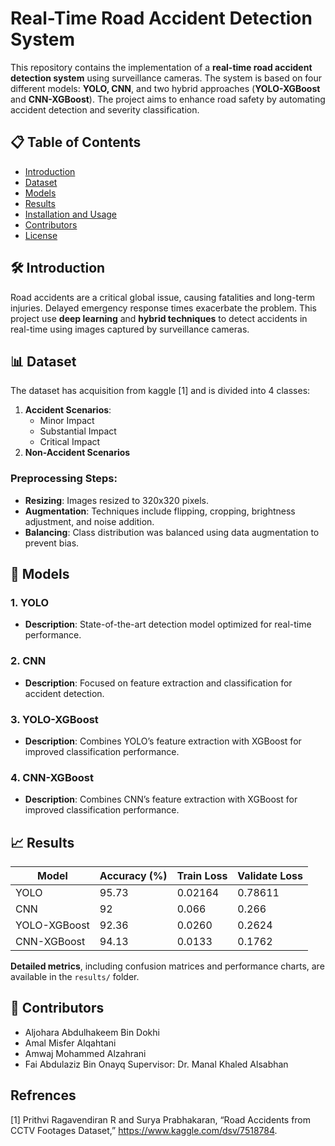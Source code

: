 # Real-Time Road Accident Detection System

This repository contains the implementation of a **real-time road accident detection system** using surveillance cameras. The system is based on four different models: **YOLO, CNN**, and two hybrid approaches (**YOLO-XGBoost** and **CNN-XGBoost**). The project aims to enhance road safety by automating accident detection and severity classification.


## 📋 Table of Contents

- [Introduction](#introduction)
- [Dataset](#dataset)
- [Models](#models)
- [Results](#results)
- [Installation and Usage](#installation-and-usage)
- [Contributors](#contributors)
- [License](#license)


## 🛠️ Introduction

Road accidents are a critical global issue, causing fatalities and long-term injuries. Delayed emergency response times exacerbate the problem. This project use **deep learning** and **hybrid techniques** to detect accidents in real-time using images captured by surveillance cameras.


## 📊 Dataset

The dataset has acquisition from kaggle [1] and is divided into 4 classes:
1. **Accident Scenarios**:
   - Minor Impact
   - Substantial Impact
   - Critical Impact
2. **Non-Accident Scenarios**

### Preprocessing Steps:
- **Resizing**: Images resized to 320x320 pixels.
- **Augmentation**: Techniques include flipping, cropping, brightness adjustment, and noise addition.
- **Balancing**: Class distribution was balanced using data augmentation to prevent bias.



## 🤖 Models

### 1. YOLO
- **Description**: State-of-the-art detection model optimized for real-time performance.

### 2. CNN
- **Description**: Focused on feature extraction and classification for accident detection.

### 3. YOLO-XGBoost
- **Description**: Combines YOLO’s feature extraction with XGBoost for improved classification performance.

### 4. CNN-XGBoost
- **Description**: Combines CNN’s feature extraction with XGBoost for improved classification performance.



## 📈 Results

| **Model**         | **Accuracy (%)** | **Train Loss**  | **Validate Loss** |
|--------------------|------------------|---------------|------------------|
| YOLO              | 95.73           | 0.02164      | 0.78611         |
| CNN               | 92              | 0.066        | 0.266           |
| YOLO-XGBoost      | 92.36           | 0.0260       | 0.2624          |
| CNN-XGBoost       | 94.13           | 0.0133       | 0.1762          |

**Detailed metrics**, including confusion matrices and performance charts, are available in the `results/` folder.


## 👥 Contributors
- Aljohara Abdulhakeem Bin Dokhi
- Amal Misfer Alqahtani
- Amwaj Mohammed Alzahrani
- Fai Abdulaziz Bin Onayq
Supervisor: Dr. Manal Khaled Alsabhan

## Refrences
[1] Prithvi Ragavendiran R and Surya Prabhakaran, “Road Accidents from CCTV Footages Dataset,” https://www.kaggle.com/dsv/7518784.
